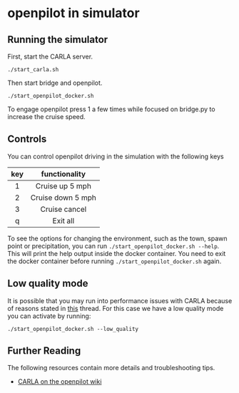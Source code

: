 openpilot in simulator
=====================


## Running the simulator

First, start the CARLA server.
```
./start_carla.sh
```

Then start bridge and openpilot.
```
./start_openpilot_docker.sh
```

To engage openpilot press 1 a few times while focused on bridge.py to increase the cruise speed.

## Controls

You can control openpilot driving in the simulation with the following keys

|  key  |   functionality   |
| :---: | :---------------: |
|   1   |  Cruise up 5 mph  |
|   2   | Cruise down 5 mph |
|   3   |   Cruise cancel   |
|   q   |     Exit all      |

To see the options for changing the environment, such as the town, spawn point or precipitation, you can run `./start_openpilot_docker.sh --help`.
This will print the help output inside the docker container. You need to exit the docker container before running `./start_openpilot_docker.sh` again.

## Low quality mode

It is possible that you may run into performance issues with CARLA because of reasons stated in [this](https://github.com/carla-simulator/carla/issues/2617) thread. For this case we have a low quality mode you can activate by running:
```
./start_openpilot_docker.sh --low_quality
```

## Further Reading
The following resources contain more details and troubleshooting tips.
* [CARLA on the openpilot wiki](https://github.com/commaai/openpilot/wiki/CARLA) 
